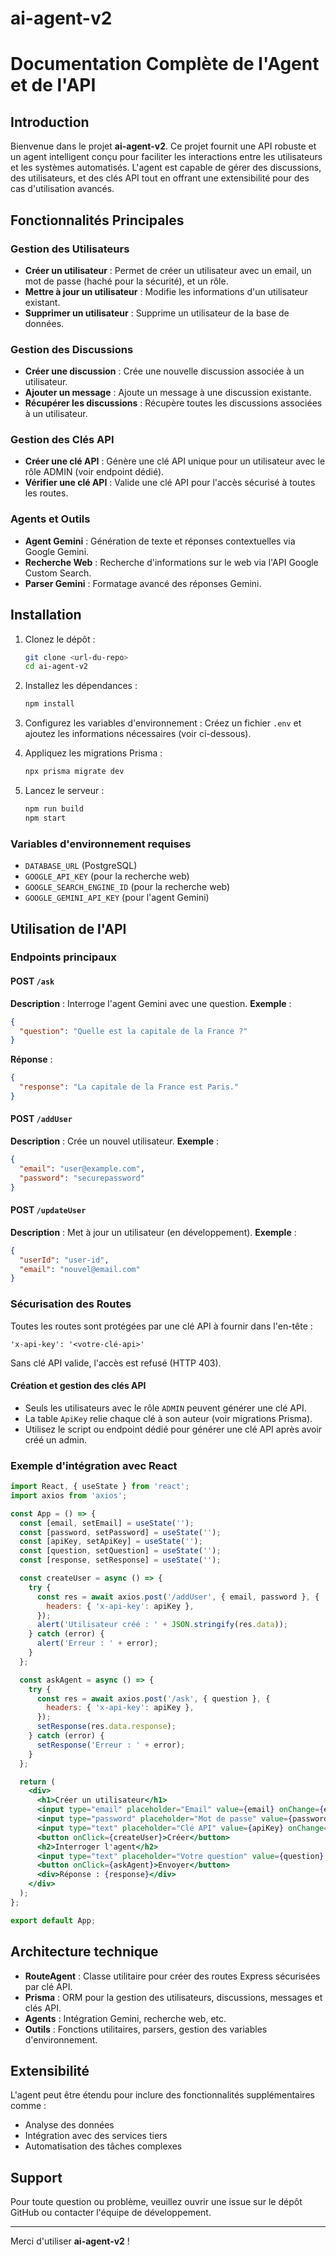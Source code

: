 # ai-agent-v2

# Documentation Complète de l'Agent et de l'API

## Introduction
Bienvenue dans le projet **ai-agent-v2**. Ce projet fournit une API robuste et un agent intelligent conçu pour faciliter les interactions entre les utilisateurs et les systèmes automatisés. L'agent est capable de gérer des discussions, des utilisateurs, et des clés API tout en offrant une extensibilité pour des cas d'utilisation avancés.

## Fonctionnalités Principales

### Gestion des Utilisateurs
- **Créer un utilisateur** : Permet de créer un utilisateur avec un email, un mot de passe (haché pour la sécurité), et un rôle.
- **Mettre à jour un utilisateur** : Modifie les informations d'un utilisateur existant.
- **Supprimer un utilisateur** : Supprime un utilisateur de la base de données.

### Gestion des Discussions
- **Créer une discussion** : Crée une nouvelle discussion associée à un utilisateur.
- **Ajouter un message** : Ajoute un message à une discussion existante.
- **Récupérer les discussions** : Récupère toutes les discussions associées à un utilisateur.

### Gestion des Clés API
- **Créer une clé API** : Génère une clé API unique pour un utilisateur avec le rôle ADMIN (voir endpoint dédié).
- **Vérifier une clé API** : Valide une clé API pour l'accès sécurisé à toutes les routes.

### Agents et Outils
- **Agent Gemini** : Génération de texte et réponses contextuelles via Google Gemini.
- **Recherche Web** : Recherche d'informations sur le web via l'API Google Custom Search.
- **Parser Gemini** : Formatage avancé des réponses Gemini.

## Installation

1. Clonez le dépôt :
   ```bash
   git clone <url-du-repo>
   cd ai-agent-v2
   ```

2. Installez les dépendances :
   ```bash
   npm install
   ```

3. Configurez les variables d'environnement :
   Créez un fichier `.env` et ajoutez les informations nécessaires (voir ci-dessous).

4. Appliquez les migrations Prisma :
   ```bash
   npx prisma migrate dev
   ```

5. Lancez le serveur :
   ```bash
   npm run build
   npm start
   ```

### Variables d'environnement requises
- `DATABASE_URL` (PostgreSQL)
- `GOOGLE_API_KEY` (pour la recherche web)
- `GOOGLE_SEARCH_ENGINE_ID` (pour la recherche web)
- `GOOGLE_GEMINI_API_KEY` (pour l'agent Gemini)

## Utilisation de l'API

### Endpoints principaux

#### POST `/ask`
**Description** : Interroge l'agent Gemini avec une question.
**Exemple** :
```json
{
  "question": "Quelle est la capitale de la France ?"
}
```
**Réponse** :
```json
{
  "response": "La capitale de la France est Paris."
}
```

#### POST `/addUser`
**Description** : Crée un nouvel utilisateur.
**Exemple** :
```json
{
  "email": "user@example.com",
  "password": "securepassword"
}
```

#### POST `/updateUser`
**Description** : Met à jour un utilisateur (en développement).
**Exemple** :
```json
{
  "userId": "user-id",
  "email": "nouvel@email.com"
}
```

### Sécurisation des Routes

Toutes les routes sont protégées par une clé API à fournir dans l'en-tête :
```
'x-api-key': '<votre-clé-api>'
```
Sans clé API valide, l'accès est refusé (HTTP 403).

#### Création et gestion des clés API
- Seuls les utilisateurs avec le rôle `ADMIN` peuvent générer une clé API.
- La table `ApiKey` relie chaque clé à son auteur (voir migrations Prisma).
- Utilisez le script ou endpoint dédié pour générer une clé API après avoir créé un admin.

### Exemple d'intégration avec React

```jsx
import React, { useState } from 'react';
import axios from 'axios';

const App = () => {
  const [email, setEmail] = useState('');
  const [password, setPassword] = useState('');
  const [apiKey, setApiKey] = useState('');
  const [question, setQuestion] = useState('');
  const [response, setResponse] = useState('');

  const createUser = async () => {
    try {
      const res = await axios.post('/addUser', { email, password }, {
        headers: { 'x-api-key': apiKey },
      });
      alert('Utilisateur créé : ' + JSON.stringify(res.data));
    } catch (error) {
      alert('Erreur : ' + error);
    }
  };

  const askAgent = async () => {
    try {
      const res = await axios.post('/ask', { question }, {
        headers: { 'x-api-key': apiKey },
      });
      setResponse(res.data.response);
    } catch (error) {
      setResponse('Erreur : ' + error);
    }
  };

  return (
    <div>
      <h1>Créer un utilisateur</h1>
      <input type="email" placeholder="Email" value={email} onChange={e => setEmail(e.target.value)} />
      <input type="password" placeholder="Mot de passe" value={password} onChange={e => setPassword(e.target.value)} />
      <input type="text" placeholder="Clé API" value={apiKey} onChange={e => setApiKey(e.target.value)} />
      <button onClick={createUser}>Créer</button>
      <h2>Interroger l'agent</h2>
      <input type="text" placeholder="Votre question" value={question} onChange={e => setQuestion(e.target.value)} />
      <button onClick={askAgent}>Envoyer</button>
      <div>Réponse : {response}</div>
    </div>
  );
};

export default App;
```

## Architecture technique

- **RouteAgent** : Classe utilitaire pour créer des routes Express sécurisées par clé API.
- **Prisma** : ORM pour la gestion des utilisateurs, discussions, messages et clés API.
- **Agents** : Intégration Gemini, recherche web, etc.
- **Outils** : Fonctions utilitaires, parsers, gestion des variables d'environnement.

## Extensibilité
L'agent peut être étendu pour inclure des fonctionnalités supplémentaires comme :
- Analyse des données
- Intégration avec des services tiers
- Automatisation des tâches complexes

## Support
Pour toute question ou problème, veuillez ouvrir une issue sur le dépôt GitHub ou contacter l'équipe de développement.

---

Merci d'utiliser **ai-agent-v2** !